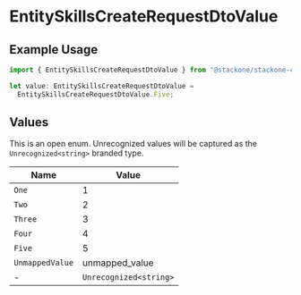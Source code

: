 # EntitySkillsCreateRequestDtoValue

## Example Usage

```typescript
import { EntitySkillsCreateRequestDtoValue } from "@stackone/stackone-client-ts/sdk/models/shared";

let value: EntitySkillsCreateRequestDtoValue =
  EntitySkillsCreateRequestDtoValue.Five;
```

## Values

This is an open enum. Unrecognized values will be captured as the `Unrecognized<string>` branded type.

| Name                   | Value                  |
| ---------------------- | ---------------------- |
| `One`                  | 1                      |
| `Two`                  | 2                      |
| `Three`                | 3                      |
| `Four`                 | 4                      |
| `Five`                 | 5                      |
| `UnmappedValue`        | unmapped_value         |
| -                      | `Unrecognized<string>` |